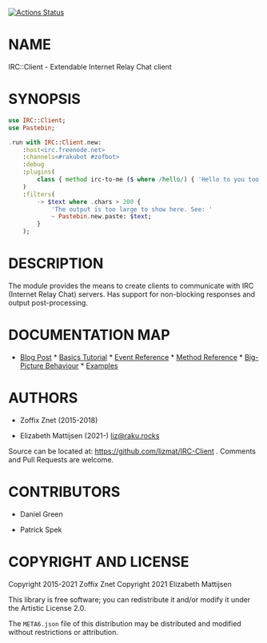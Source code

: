 [![Actions Status](https://github.com/lizmat/IRC-Client/workflows/test/badge.svg)](https://github.com/lizmat/IRC-Client/actions)

NAME
====

IRC::Client - Extendable Internet Relay Chat client

SYNOPSIS
========

```raku
use IRC::Client;
use Pastebin;

.run with IRC::Client.new:
    :host<irc.freenode.net>
    :channels<#rakubot #zofbot>
    :debug
    :plugins(
        class { method irc-to-me ($ where /hello/) { 'Hello to you too!'} }
    )
    :filters(
        -> $text where .chars > 200 {
            'The output is too large to show here. See: '
            ~ Pastebin.new.paste: $text;
        }
    );
```

DESCRIPTION
===========

The module provides the means to create clients to communicate with IRC (Internet Relay Chat) servers. Has support for non-blocking responses and output post-processing.

DOCUMENTATION MAP
=================

* [Blog Post](https://github.com/Raku/CCR/blob/main/Remaster/Zoffix%20Znet/IRC-Client-Raku-Multi-Server-IRC-or-Awesome-Async-Interfaces-with-Raku.md) * [Basics Tutorial](docs/01-basics.md) * [Event Reference](docs/02-event-reference.md) * [Method Reference](docs/03-method-reference.md) * [Big-Picture Behaviour](docs/04-big-picture-behaviour.md) * [Examples](examples/)

AUTHORS
=======

  * Zoffix Znet (2015-2018)

  * Elizabeth Mattijsen (2021-) <liz@raku.rocks>

Source can be located at: https://github.com/lizmat/IRC-Client . Comments and Pull Requests are welcome.

CONTRIBUTORS
============

  * Daniel Green

  * Patrick Spek

COPYRIGHT AND LICENSE
=====================

Copyright 2015-2021 Zoffix Znet Copyright 2021 Elizabeth Mattijsen

This library is free software; you can redistribute it and/or modify it under the Artistic License 2.0.

The `META6.json` file of this distribution may be distributed and modified without restrictions or attribution.

